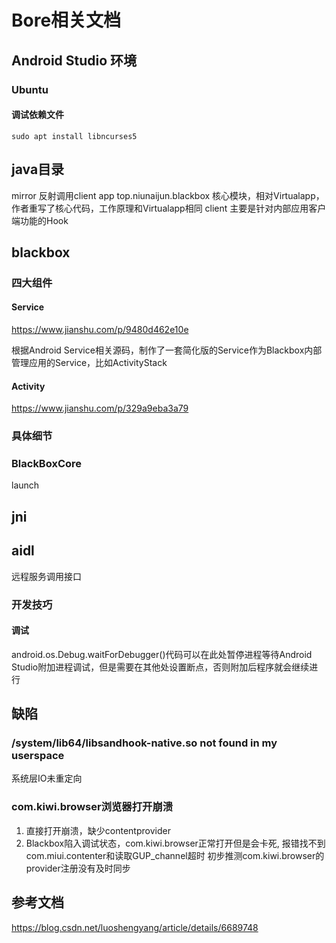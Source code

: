 # Bore相关文档
## Android Studio 环境
### Ubuntu
#### 调试依赖文件
```
sudo apt install libncurses5
```
## java目录
mirror 反射调用client app
top.niunaijun.blackbox 核心模块，相对Virtualapp，作者重写了核心代码，工作原理和Virtualapp相同
client 主要是针对内部应用客户端功能的Hook
## blackbox
### 四大组件
#### Service
https://www.jianshu.com/p/9480d462e10e

根据Android Service相关源码，制作了一套简化版的Service作为Blackbox内部管理应用的Service，比如ActivityStack
#### Activity
https://www.jianshu.com/p/329a9eba3a79
### 具体细节

### BlackBoxCore
launch
## jni
## aidl
远程服务调用接口
### 开发技巧
#### 调试
android.os.Debug.waitForDebugger()代码可以在此处暂停进程等待Android Studio附加进程调试，但是需要在其他处设置断点，否则附加后程序就会继续进行
## 缺陷
### /system/lib64/libsandhook-native.so not found in my userspace 
系统层IO未重定向
### com.kiwi.browser浏览器打开崩溃
1. 直接打开崩溃，缺少contentprovider
2. Blackbox陷入调试状态，com.kiwi.browser正常打开但是会卡死, 报错找不到com.miui.contenter和读取GUP_channel超时
初步推测com.kiwi.browser的provider注册没有及时同步
## 参考文档
https://blog.csdn.net/luoshengyang/article/details/6689748